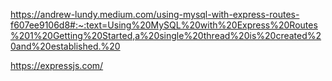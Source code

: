 https://andrew-lundy.medium.com/using-mysql-with-express-routes-f607ee9106d8#:~:text=Using%20MySQL%20with%20Express%20Routes%201%20Getting%20Started,a%20single%20thread%20is%20created%20and%20established.%20

https://expressjs.com/